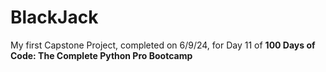 # BlackJack #
My first Capstone Project, completed on 6/9/24, for Day 11 of <b>100 Days of Code: The Complete Python Pro Bootcamp</b>
